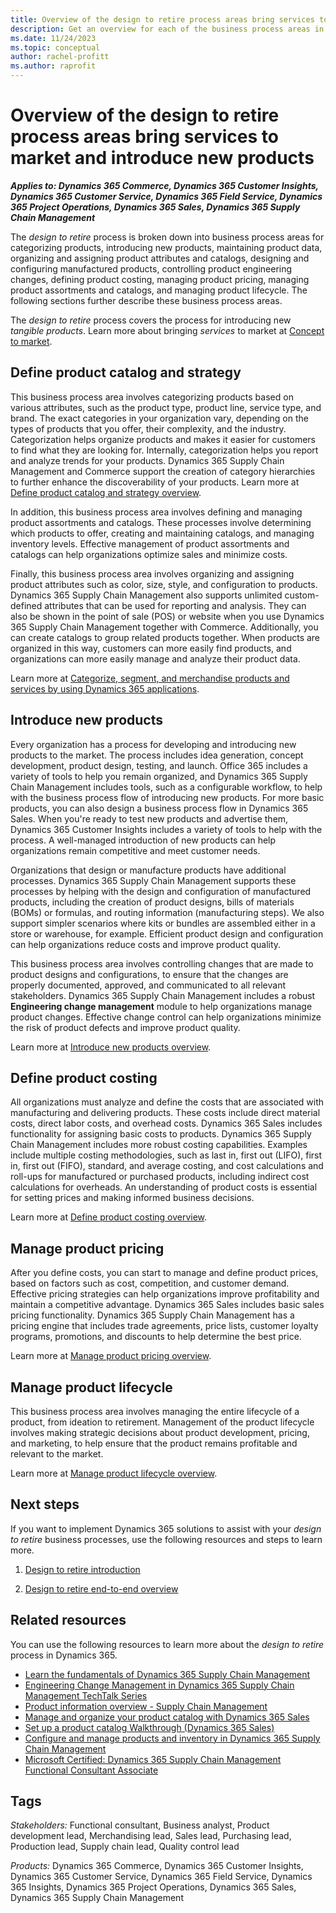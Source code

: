 ```yaml
---
title: Overview of the design to retire process areas bring services to market and introduce new products
description: Get an overview for each of the business process areas in the design to retire end-to-end business process flow in Dynamics 365 solutions.
ms.date: 11/24/2023
ms.topic: conceptual
author: rachel-profitt
ms.author: raprofit
---
```


# Overview of the design to retire process areas bring services to market and introduce new products

***Applies to: Dynamics 365 Commerce, Dynamics 365 Customer Insights, Dynamics 365 Customer Service, Dynamics 365 Field Service, Dynamics 365 Project Operations, Dynamics 365 Sales, Dynamics 365 Supply Chain Management***

The *design to retire* process is broken down into business process areas for categorizing products, introducing new products, maintaining product data, organizing and assigning product attributes and catalogs, designing and configuring manufactured products, controlling product engineering changes, defining product costing, managing product pricing, managing product assortments and catalogs, and managing product lifecycle. The following sections further describe these business process areas.

The *design to retire* process covers the process for introducing new *tangible products*. Learn more about bringing *services* to market at [Concept to market](concept-to-market-overview.md).

## Define product catalog and strategy

This business process area involves categorizing products based on various attributes, such as the product type, product line, service type, and brand. The exact categories in your organization vary, depending on the types of products that you offer, their complexity, and the industry. Categorization helps organize products and makes it easier for customers to find what they are looking for. Internally, categorization helps you report and analyze trends for your products. Dynamics 365 Supply Chain Management and Commerce support the creation of category hierarchies to further enhance the discoverability of your products. Learn more at [Define product catalog and strategy overview](design-to-retire-define-product-catalog-strategy-overview.md).

In addition, this business process area involves defining and managing product assortments and catalogs. These processes involve determining which products to offer, creating and maintaining catalogs, and managing inventory levels. Effective management of product assortments and catalogs can help organizations optimize sales and minimize costs. <!-- Learn more at TODOADDLINK[Manage product assortments and catalog\].-->

Finally, this business process area involves organizing and assigning product attributes such as color, size, style, and configuration to products. Dynamics 365 Supply Chain Management also supports unlimited custom-defined attributes that can be used for reporting and analysis. They can also be shown in the point of sale (POS) or website when you use Dynamics 365 Supply Chain Management together with Commerce. Additionally, you can create catalogs to group related products together. When products are organized in this way, customers can more easily find products, and organizations can more easily manage and analyze their product data. <!-- Learn more at TODOADDLINK[Organize and assign product attributes and catalogs\]. -->

Learn more at [Categorize, segment, and merchandise products and services by using Dynamics 365 applications](design-to-retire-define-product-catalog-strategy-overview.md).  

## Introduce new products

Every organization has a process for developing and introducing new products to the market. The process includes idea generation, concept development, product design, testing, and launch. Office 365 includes a variety of tools to help you remain organized, and Dynamics 365 Supply Chain Management includes tools, such as a configurable workflow, to help with the business process flow of introducing new products. For more basic products, you can also design a business process flow in Dynamics 365 Sales. When you're ready to test new products and advertise them, Dynamics 365 Customer Insights includes a variety of tools to help with the process. A well-managed introduction of new products can help organizations remain competitive and meet customer needs.

Organizations that design or manufacture products have additional processes. Dynamics 365 Supply Chain Management supports these processes by helping with the design and configuration of manufactured products, including the creation of product designs, bills of materials (BOMs) or formulas, and routing information (manufacturing steps). We also support simpler scenarios where kits or bundles are assembled either in a store or warehouse, for example. Efficient product design and configuration can help organizations reduce costs and improve product quality.

This business process area involves controlling changes that are made to product designs and configurations, to ensure that the changes are properly documented, approved, and communicated to all relevant stakeholders. Dynamics 365 Supply Chain Management includes a robust **Engineering change management** module to help organizations manage product changes. Effective change control can help organizations minimize the risk of product defects and improve product quality.

Learn more at [Introduce new products overview](design-to-retire-introduce-new-products-overview.md).  

## Define product costing

All organizations must analyze and define the costs that are associated with manufacturing and delivering products. These costs include direct material costs, direct labor costs, and overhead costs. Dynamics 365 Sales includes functionality for assigning basic costs to products. Dynamics 365 Supply Chain Management includes more robust costing capabilities. Examples include multiple costing methodologies, such as last in, first out (LIFO), first in, first out (FIFO), standard, and average costing, and cost calculations and roll-ups for manufactured or purchased products, including indirect cost calculations for overheads. An understanding of product costs is essential for setting prices and making informed business decisions.

Learn more at [Define product costing overview](design-to-retire-define-product-costing-overview.md).

## Manage product pricing

After you define costs, you can start to manage and define product prices, based on factors such as cost, competition, and customer demand. Effective pricing strategies can help organizations improve profitability and maintain a competitive advantage. Dynamics 365 Sales includes basic sales pricing functionality. Dynamics 365 Supply Chain Management has a pricing engine that includes trade agreements, price lists, customer loyalty programs, promotions, and discounts to help determine the best price. <!-- Learn more at TODOADDLINK[Manage product pricing\].-->

Learn more at [Manage product pricing overview](design-to-retire-manage-product-pricing-overview.md).  

## Manage product lifecycle

This business process area involves managing the entire lifecycle of a product, from ideation to retirement. Management of the product lifecycle involves making strategic decisions about product development, pricing, and marketing, to help ensure that the product remains profitable and relevant to the market.  

Learn more at [Manage product lifecycle overview](design-to-retire-manage-product-lifecycle-overview.md).

## Next steps

If you want to implement Dynamics 365 solutions to assist with your *design to retire* business processes, use the following resources and steps to learn more.

1. [Design to retire introduction](design-to-retire-introduction.md)

2. [Design to retire end-to-end overview](design-to-retire-overview.md)

## Related resources

You can use the following resources to learn more about the *design to retire* process in Dynamics 365.

- [Learn the fundamentals of Dynamics 365 Supply Chain Management](/training/paths/explore-microsoft-dynamics-365-supply-chain-management/)
- [Engineering Change Management in Dynamics 365 Supply Chain Management TechTalk Series](https://community.dynamics.com/blogs/post/?postid=a8817f38-7b31-4c2c-a728-05ce505354c7)
- [Product information overview - Supply Chain Management](/dynamics365/supply-chain/pim/product-information)
- [Manage and organize your product catalog with Dynamics 365 Sales](/training/modules/manage-organize-product-catalog-dynamics-365-sales/)
- [Set up a product catalog Walkthrough (Dynamics 365 Sales)](/dynamics365/sales/set-up-product-catalog-walkthrough)
- [Configure and manage products and inventory in Dynamics 365 Supply Chain Management](/training/paths/configure-manage-products-inventory-dyn365-supply-chain-mgmt/)
- [Microsoft Certified: Dynamics 365 Supply Chain Management Functional Consultant Associate](/certifications/d365-functional-consultant-supply-chain-management/)

## Tags

*Stakeholders:* Functional consultant, Business analyst, Product development lead, Merchandising lead, Sales lead, Purchasing lead, Production lead, Supply chain lead, Quality control lead

*Products:* Dynamics 365 Commerce, Dynamics 365 Customer Insights, Dynamics 365 Customer Service, Dynamics 365 Field Service, Dynamics 365 Insights, Dynamics 365 Project Operations, Dynamics 365 Sales, Dynamics 365 Supply Chain Management
